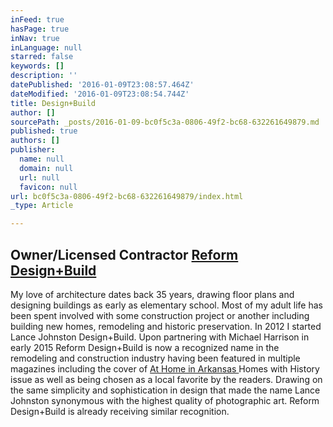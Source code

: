 ```yaml
---
inFeed: true
hasPage: true
inNav: true
inLanguage: null
starred: false
keywords: []
description: ''
datePublished: '2016-01-09T23:08:57.464Z'
dateModified: '2016-01-09T23:08:54.744Z'
title: Design+Build
author: []
sourcePath: _posts/2016-01-09-bc0f5c3a-0806-49f2-bc68-632261649879.md
published: true
authors: []
publisher:
  name: null
  domain: null
  url: null
  favicon: null
url: bc0f5c3a-0806-49f2-bc68-632261649879/index.html
_type: Article

---
```

## 

## 

## Owner/Licensed Contractor [Reform Design+Build][0]

My love of architecture dates back 35 years, drawing floor plans and designing buildings as early as elementary school.  Most of my adult life has been spent involved with some construction project or another including building new homes, remodeling and historic preservation.  In 2012 I started Lance Johnston Design+Build.  Upon partnering with Michael Harrison in early 2015 Reform Design+Build is now a recognized name in the remodeling and construction industry having been featured in multiple magazines including the cover of [At Home in Arkansas ][1]Homes with History issue as well as being chosen as a local favorite by the readers.  Drawing on the same simplicity and sophistication in design that made the name Lance Johnston synonymous with the highest quality of photographic art. Reform Design+Build is already receiving similar recognition.

[0]: https://thegrid.ai/reform-design-build/
[1]: http://athomearkansas.com/article/portrait-of-a-home/